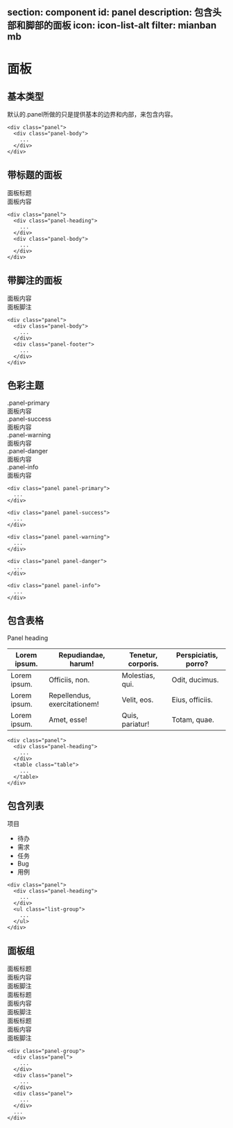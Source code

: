 ﻿section: component
id: panel
description: 包含头部和脚部的面板
icon: icon-list-alt
filter: mianban mb
---

# 面板

## 基本类型

<div class="example">
  <div class="panel">
    <div class="panel-body" contenteditable="">默认的.panel所做的只是提供基本的边界和内部，来包含内容。</div>
  </div>
</div>

```
<div class="panel">
  <div class="panel-body">
    ...
  </div>
</div>
```

## 带标题的面板

<div class="example">
  <div class="panel">
    <div class="panel-heading" contenteditable="">面板标题</div>
    <div class="panel-body" contenteditable="">面板内容</div>
  </div>
</div>

```
<div class="panel">
  <div class="panel-heading">
    ...
  </div>
  <div class="panel-body">
    ...
  </div>
</div>
```

## 带脚注的面板

<div class="example">
  <div class="panel">
    <div class="panel-body" contenteditable="">面板内容</div>
    <div class="panel-footer" contenteditable="">面板脚注</div>
  </div>
</div>

```
<div class="panel">
  <div class="panel-body">
    ...
  </div>
  <div class="panel-footer">
    ...
  </div>
</div>
```

## 色彩主题

<div class="example">
  <div class="panel panel-primary">
    <div class="panel-heading" contenteditable="">.panel-primary</div>
    <div class="panel-body"  contenteditable="">面板内容</div>
  </div>
  <div class="panel panel-success">
    <div class="panel-heading" contenteditable="">.panel-success</div>
    <div class="panel-body"  contenteditable="">面板内容</div>
  </div>
  <div class="panel panel-warning">
    <div class="panel-heading" contenteditable="">.panel-warning</div>
    <div class="panel-body"  contenteditable="">面板内容</div>
  </div>
  <div class="panel panel-danger">
    <div class="panel-heading" contenteditable="">.panel-danger</div>
    <div class="panel-body"  contenteditable="">面板内容</div>
  </div>
  <div class="panel panel-info">
    <div class="panel-heading" contenteditable="">.panel-info</div>
    <div class="panel-body"  contenteditable="">面板内容</div>
  </div>
</div>

```
<div class="panel panel-primary">
  ...
</div>
```

```
<div class="panel panel-success">
  ...
</div>
```

```
<div class="panel panel-warning">
  ...
</div>
```

```
<div class="panel panel-danger">
  ...
</div>
```

```
<div class="panel panel-info">
  ...
</div>
```

## 包含表格

<div class="example">
  <div class="panel">
    <div class="panel-heading" contenteditable="">Panel heading</div>
    <table class="table">
      <thead>
        <tr>
          <th>Lorem ipsum.</th>
          <th>Repudiandae, harum!</th>
          <th>Tenetur, corporis.</th>
          <th>Perspiciatis, porro?</th>
        </tr>
      </thead>
      <tbody>
        <tr>
          <td>Lorem ipsum.</td>
          <td>Officiis, non.</td>
          <td>Molestias, qui.</td>
          <td>Odit, ducimus.</td>
        </tr>
        <tr>
          <td>Lorem ipsum.</td>
          <td>Repellendus, exercitationem!</td>
          <td>Velit, eos.</td>
          <td>Eius, officiis.</td>
        </tr>
        <tr>
          <td>Lorem ipsum.</td>
          <td>Amet, esse!</td>
          <td>Quis, pariatur!</td>
          <td>Totam, quae.</td>
        </tr>
      </tbody>
    </table>
  </div>
</div>

```
<div class="panel">
  <div class="panel-heading">
    ...
  </div>
  <table class="table">
    ...
  </table>
</div>
```

## 包含列表

<div class="example">
  <div class="panel">
    <div class="panel-heading">项目</div>
    <ul class="list-group">
      <li class="list-group-item">待办</li>
      <li class="list-group-item">需求</li>
      <li class="list-group-item">任务</li>
      <li class="list-group-item">Bug</li>
      <li class="list-group-item">用例</li>
    </ul>
  </div>
</div>

```
<div class="panel">
  <div class="panel-heading">
    ...
  </div>
  <ul class="list-group">
    ...
  </ul>
</div>
```

## 面板组

<div class="example">
  <div class="panel-group">
    <div class="panel">
      <div class="panel-heading">面板标题</div>
      <div class="panel-body">面板内容</div>
      <div class="panel-footer">面板脚注</div>
    </div>
    <div class="panel">
      <div class="panel-heading">面板标题</div>
      <div class="panel-body">面板内容</div>
      <div class="panel-footer">面板脚注</div>
    </div>
    <div class="panel">
      <div class="panel-heading">面板标题</div>
      <div class="panel-body">面板内容</div>
      <div class="panel-footer">面板脚注</div>
    </div>
  </div>
</div>

```
<div class="panel-group">
  <div class="panel">
    ...
  </div>
  <div class="panel">
    ...
  </div>
  <div class="panel">
    ...
  </div>
  ...
</div>
```
